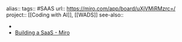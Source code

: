 alias::
tags:: #SAAS 
url:: https://miro.com/app/board/uXjVMiRMzrc=/
project:: [[Coding with AI]], [[WADS]] 
see-also::

-
- [Building a SaaS - Miro](https://miro.com/app/board/uXjVMiRMzrc=/)
